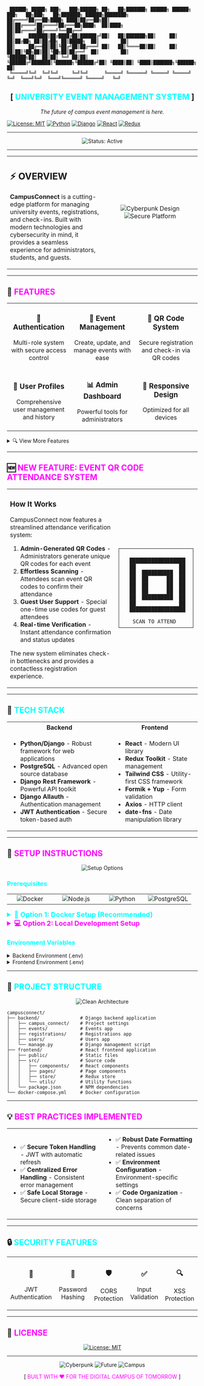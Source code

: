 <!-- CYBERPUNK STYLED HEADER -->
```
 ██████╗ █████╗ ███╗   ███╗██████╗ ██╗   ██╗███████╗ ██████╗ ██████╗ ███╗   ██╗███╗   ██╗███████╗ ██████╗████████╗
██╔════╝██╔══██╗████╗ ████║██╔══██╗██║   ██║██╔════╝██╔════╝██╔═══██╗████╗  ██║████╗  ██║██╔════╝██╔════╝╚══██╔══╝
██║     ███████║██╔████╔██║██████╔╝██║   ██║███████╗██║     ██║   ██║██╔██╗ ██║██╔██╗ ██║█████╗  ██║        ██║   
██║     ██╔══██║██║╚██╔╝██║██╔═══╝ ██║   ██║╚════██║██║     ██║   ██║██║╚██╗██║██║╚██╗██║██╔══╝  ██║        ██║   
╚██████╗██║  ██║██║ ╚═╝ ██║██║     ╚██████╔╝███████║╚██████╗╚██████╔╝██║ ╚████║██║ ╚████║███████╗╚██████╗   ██║   
 ╚═════╝╚═╝  ╚═╝╚═╝     ╚═╝╚═╝      ╚═════╝ ╚══════╝ ╚═════╝ ╚═════╝ ╚═╝  ╚═══╝╚═╝  ╚═══╝╚══════╝ ╚═════╝   ╚═╝   
```

<div align="center">
  <h2>[ <span style="color:#00FFFF">UNIVERSITY EVENT MANAGEMENT SYSTEM</span> ]</h2>
  <p><i>The future of campus event management is here.</i></p>
</div>

[![License: MIT](https://img.shields.io/badge/License-MIT-yellow.svg?style=for-the-badge)](https://opensource.org/licenses/MIT)
[![Python](https://img.shields.io/badge/Python-3.8+-blue.svg?style=for-the-badge&logo=python&logoColor=white)](https://www.python.org)
[![Django](https://img.shields.io/badge/Django-4.2+-green.svg?style=for-the-badge&logo=django&logoColor=white)](https://www.djangoproject.com)
[![React](https://img.shields.io/badge/React-18.0+-61DAFB.svg?style=for-the-badge&logo=react&logoColor=white)](https://reactjs.org)
[![Redux](https://img.shields.io/badge/Redux-Toolkit-764ABC.svg?style=for-the-badge&logo=redux&logoColor=white)](https://redux-toolkit.js.org)

---

<div align="center">
  <img src="https://img.shields.io/badge/%F0%9F%92%A5%20STATUS-ACTIVE-00FF00.svg?style=for-the-badge" alt="Status: Active">
</div>

---

<table>
<tr>
<td width="50%">

## ⚡ OVERVIEW

**CampusConnect** is a cutting-edge platform for managing university events, registrations, and check-ins. Built with modern technologies and cybersecurity in mind, it provides a seamless experience for administrators, students, and guests.

</td>
<td width="50%">

<div align="center">
  <img src="https://img.shields.io/badge/CYBERPUNK-DESIGN-FF00FF.svg?style=for-the-badge" alt="Cyberpunk Design">
  <br>
  <img src="https://img.shields.io/badge/SECURE-PLATFORM-00FFFF.svg?style=for-the-badge" alt="Secure Platform">
</div>

</td>
</tr>
</table>

---

## 🔮 <span style="color:#FF00FF">FEATURES</span>

<table>
<tr>
<td width="33%">
  <div align="center">
    <h3>🔐 Authentication</h3>
    <p>Multi-role system with secure access control</p>
  </div>
</td>
<td width="33%">
  <div align="center">
    <h3>📅 Event Management</h3>
    <p>Create, update, and manage events with ease</p>
  </div>
</td>
<td width="33%">
  <div align="center">
    <h3>📱 QR Code System</h3>
    <p>Secure registration and check-in via QR codes</p>
  </div>
</td>
</tr>
<tr>
<td width="33%">
  <div align="center">
    <h3>👤 User Profiles</h3>
    <p>Comprehensive user management and history</p>
  </div>
</td>
<td width="33%">
  <div align="center">
    <h3>📊 Admin Dashboard</h3>
    <p>Powerful tools for administrators</p>
  </div>
</td>
<td width="33%">
  <div align="center">
    <h3>📲 Responsive Design</h3>
    <p>Optimized for all devices</p>
  </div>
</td>
</tr>
</table>

<details>
<summary>🔍 View More Features</summary>

- **Secure Token Handling** - JWT with automatic refresh
- **Robust Error Handling** - Centralized error management
- **Date Formatting** - Prevents "Invalid time value" errors
- **Real-time Updates** - Stay informed of event changes
- **Comprehensive Reporting** - Track attendance and engagement

</details>

---

## 🆕 <span style="color:#FF00FF">NEW FEATURE: EVENT QR CODE ATTENDANCE SYSTEM</span>

<table>
<tr>
<td width="70%">

### How It Works
CampusConnect now features a streamlined attendance verification system:

1. **Admin-Generated QR Codes** - Administrators generate unique QR codes for each event
2. **Effortless Scanning** - Attendees scan event QR codes to confirm their attendance
3. **Guest User Support** - Special one-time use codes for guest attendees
4. **Real-time Verification** - Instant attendance confirmation and status updates

The new system eliminates check-in bottlenecks and provides a contactless registration experience.

</td>
<td>

```
┌───────────────────────┐
│                       │
│   ██████████████████  │
│   ██              ██  │
│   ██  ██████████  ██  │
│   ██  ██      ██  ██  │
│   ██  ██      ██  ██  │
│   ██  ██      ██  ██  │
│   ██  ██████████  ██  │
│   ██              ██  │
│   ██████████████████  │
│                       │
│    SCAN TO ATTEND     │
└───────────────────────┘
```

</td>
</tr>
</table>

---

## 🔧 <span style="color:#00FFFF">TECH STACK</span>

<table>
<tr>
<th>Backend</th>
<th>Frontend</th>
</tr>
<tr>
<td>

- **Python/Django** - Robust framework for web applications
- **PostgreSQL** - Advanced open source database
- **Django Rest Framework** - Powerful API toolkit
- **Django Allauth** - Authentication management
- **JWT Authentication** - Secure token-based auth

</td>
<td>

- **React** - Modern UI library
- **Redux Toolkit** - State management
- **Tailwind CSS** - Utility-first CSS framework
- **Formik + Yup** - Form validation
- **Axios** - HTTP client
- **date-fns** - Date manipulation library

</td>
</tr>
</table>

---

## 🚀 <span style="color:#FF00FF">SETUP INSTRUCTIONS</span>

<div align="center">
  <img src="https://img.shields.io/badge/SETUP-OPTIONS-00FFFF.svg?style=for-the-badge" alt="Setup Options">
</div>

### <span style="color:#00FFFF">Prerequisites</span>

<table>
<tr>
<td width="25%" align="center">
  <img src="https://img.shields.io/badge/Docker-2496ED?style=for-the-badge&logo=docker&logoColor=white" alt="Docker">
</td>
<td width="25%" align="center">
  <img src="https://img.shields.io/badge/Node.js-339933?style=for-the-badge&logo=nodedotjs&logoColor=white" alt="Node.js">
</td>
<td width="25%" align="center">
  <img src="https://img.shields.io/badge/Python-3776AB?style=for-the-badge&logo=python&logoColor=white" alt="Python">
</td>
<td width="25%" align="center">
  <img src="https://img.shields.io/badge/PostgreSQL-316192?style=for-the-badge&logo=postgresql&logoColor=white" alt="PostgreSQL">
</td>
</tr>
</table>

<details>
<summary style="font-size: 18px; font-weight: bold; color: #00FFFF;">💾 Option 1: Docker Setup (Recommended)</summary>

1. **Clone the repository:**
```bash
git clone https://github.com/saladtosser/campusconnect.git
cd campusconnect
```

2. **Start the development environment:**
```bash
docker-compose up
```

3. **Access the application:**
- Frontend: http://localhost:3000
- Backend API: http://localhost:8000/api/v1
- Admin interface: http://localhost:8000/admin

</details>

<details>
<summary style="font-size: 18px; font-weight: bold; color: #FF00FF;">💻 Option 2: Local Development Setup</summary>

1. **Clone the repository:**
```bash
git clone https://github.com/saladtosser/campusconnect.git
cd campusconnect
```

2. **Set up the backend:**
```bash
cd backend
python -m venv venv
source venv/bin/activate  # On Windows: venv\Scripts\activate
pip install -r requirements.txt

# Configure the database
# Create a PostgreSQL database named 'campusconnect'

# Apply migrations
python manage.py migrate

# Create a superuser
python manage.py createsuperuser

# Run the development server
python manage.py runserver
```

3. **Set up the frontend:**
```bash
cd frontend
npm install
npm start
```

4. **Access the application:**
- Frontend: http://localhost:3000
- Backend API: http://localhost:8000/api/v1
- Admin interface: http://localhost:8000/admin

</details>

### <span style="color:#00FFFF">Environment Variables</span>

<details>
<summary>Backend Environment (.env)</summary>

```
DEBUG=1
SECRET_KEY=your_secret_key_here
ALLOWED_HOSTS=localhost,127.0.0.1
CORS_ALLOWED_ORIGINS=http://localhost:3000

# Database settings
POSTGRES_DB=campusconnect
POSTGRES_USER=your_db_user
POSTGRES_PASSWORD=your_db_password
POSTGRES_HOST=localhost
POSTGRES_PORT=5432
```
</details>

<details>
<summary>Frontend Environment (.env)</summary>

```
REACT_APP_API_URL=http://localhost:8000/api/v1
REACT_APP_ENABLE_NOTIFICATIONS=false
```
</details>

---

## 📁 <span style="color:#00FFFF">PROJECT STRUCTURE</span>

<div align="center">
  <img src="https://img.shields.io/badge/CLEAN-ARCHITECTURE-00FF00.svg?style=for-the-badge" alt="Clean Architecture">
</div>

```
campusconnect/
├── backend/               # Django backend application
│   ├── campus_connect/    # Project settings
│   ├── events/            # Events app
│   ├── registrations/     # Registrations app
│   ├── users/             # Users app
│   └── manage.py          # Django management script
├── frontend/              # React frontend application
│   ├── public/            # Static files
│   ├── src/               # Source code
│   │   ├── components/    # React components
│   │   ├── pages/         # Page components
│   │   ├── store/         # Redux store
│   │   └── utils/         # Utility functions
│   └── package.json       # NPM dependencies
└── docker-compose.yml     # Docker configuration
```

---

## 💡 <span style="color:#FF00FF">BEST PRACTICES IMPLEMENTED</span>

<table>
<tr>
<td width="50%">
  <ul>
    <li>✅ <strong>Secure Token Handling</strong> - JWT with automatic refresh</li>
    <li>✅ <strong>Centralized Error Handling</strong> - Consistent error management</li>
    <li>✅ <strong>Safe Local Storage</strong> - Secure client-side storage</li>
  </ul>
</td>
<td width="50%">
  <ul>
    <li>✅ <strong>Robust Date Formatting</strong> - Prevents common date-related issues</li>
    <li>✅ <strong>Environment Configuration</strong> - Environment-specific settings</li>
    <li>✅ <strong>Code Organization</strong> - Clean separation of concerns</li>
  </ul>
</td>
</tr>
</table>

---

## 🔒 <span style="color:#00FFFF">SECURITY FEATURES</span>

<div align="center">
  <table>
  <tr>
  <td align="center">
    <h3>🔐</h3>
    <p>JWT Authentication</p>
  </td>
  <td align="center">
    <h3>🔑</h3>
    <p>Password Hashing</p>
  </td>
  <td align="center">
    <h3>🛡️</h3>
    <p>CORS Protection</p>
  </td>
  <td align="center">
    <h3>✅</h3>
    <p>Input Validation</p>
  </td>
  <td align="center">
    <h3>🔍</h3>
    <p>XSS Protection</p>
  </td>
  </tr>
  </table>
</div>

---

## 📜 <span style="color:#FF00FF">LICENSE</span>

<div align="center">
  
[![License: MIT](https://img.shields.io/badge/License-MIT-yellow.svg?style=for-the-badge)](https://opensource.org/licenses/MIT)

</div>

---

<div align="center">
  <img src="https://img.shields.io/badge/%F0%9F%92%BB-CYBERPUNK-FF00FF.svg?style=for-the-badge" alt="Cyberpunk">
  <img src="https://img.shields.io/badge/%F0%9F%94%8C-FUTURE-00FFFF.svg?style=for-the-badge" alt="Future">
  <img src="https://img.shields.io/badge/%F0%9F%8C%90-CAMPUS-00FF00.svg?style=for-the-badge" alt="Campus">
  
  <p>[ <span style="color:#FF00FF">BUILT WITH ❤️ FOR THE DIGITAL CAMPUS OF TOMORROW</span> ]</p>
</div> 